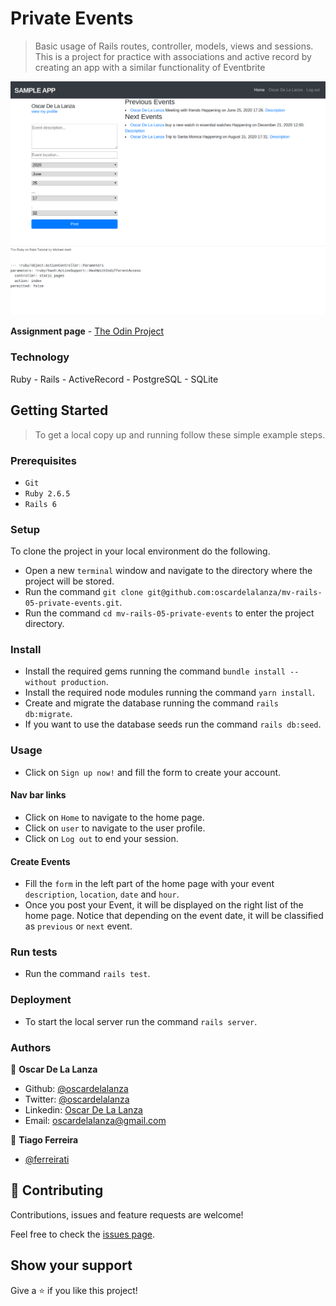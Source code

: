 # Private Events

> Basic usage of Rails routes, controller, models, views and sessions.
> This is a project for practice with associations and active record by creating an app with a similar functionality of 
> Eventbrite

![screenshot](./screenshots/private-events.png)

**Assignment page** - [The Odin Project](https://www.theodinproject.com/courses/ruby-on-rails/lessons/associations)

### Technology

Ruby - Rails - ActiveRecord - PostgreSQL - SQLite 

## Getting Started

> To get a local copy up and running follow these simple example steps.

### Prerequisites

- `Git`
- `Ruby 2.6.5`
- `Rails 6`

### Setup

To clone the project in your local environment do the following.

- Open a new `terminal` window and navigate to the directory where the project will be stored.
- Run the command `git clone git@github.com:oscardelalanza/mv-rails-05-private-events.git`.
- Run the command `cd mv-rails-05-private-events` to enter the project directory.

### Install

- Install the required gems running the command `bundle install --without production`.
- Install the required node modules running the command `yarn install`.
- Create and migrate the database running the command `rails db:migrate`.
- If you want to use the database seeds run the command `rails db:seed`.

### Usage

- Click on `Sign up now!` and fill the form to create your account.

#### Nav bar links

- Click on `Home` to navigate to the home page.
- Click on `user` to navigate to the user profile.
- Click on `Log out` to end your session.

#### Create Events

- Fill the `form` in the left part of the home page with your event `description`, `location`, `date` and `hour`.
- Once you post your Event, it will be displayed on the right list of the home page. Notice that depending on the event date,
it will be classified as `previous` or `next` event.

### Run tests

- Run the command `rails test`.

### Deployment

- To start the local server run the command `rails server`.

### Authors

👤 **Oscar De La Lanza**

- Github: [@oscardelalanza](https://github.com/oscardelalanza)
- Twitter: [@oscardelalanza](https://twitter.com/oscardelalanza)
- Linkedin: [Oscar De La Lanza](https://www.linkedin.com/in/oscardelalanza/)
- Email: oscardelalanza@gmail.com

👤 **Tiago Ferreira** 
- [@ferreirati](https://github.com/ferreirati)

## 🤝 Contributing

Contributions, issues and feature requests are welcome!

Feel free to check the [issues page](issues/).

## Show your support

Give a ⭐️ if you like this project!